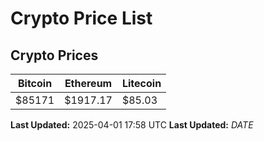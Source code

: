 # Crypto Price List

## Crypto Prices
| Bitcoin | Ethereum | Litecoin |
| ------- | -------- | -------- |
| $85171 | $1917.17 | $85.03 |
**Last Updated:** 2025-04-01 17:58 UTC
**Last Updated:** $DATE$

